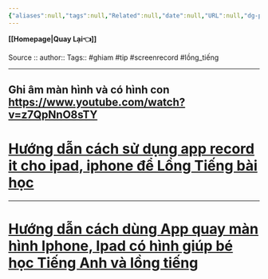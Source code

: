 ```yaml
---
{"aliases":null,"tags":null,"Related":null,"date":null,"URL":null,"dg-publish":true,"image":null,"permalink":"/IT/Ghi âm màn hình và có hình con/","dgPassFrontmatter":true,"noteIcon":"2","created":"2024-01-31T17:59:37.006+07:00","updated":"2024-01-31T15:40:53.000+07:00"}
---
```



**[[Homepage\|Quay Lại👈]]**

Source ::
author::
Tags:: #ghiam #tip
#screenrecord #lồng_tiếng 

---


Ghi âm màn hình và có hình con
https://www.youtube.com/watch?v=z7QpNnO8sTY
---
# [Hướng dẫn cách sử dụng app record it cho ipad, iphone để Lồng Tiếng bài học](https://www.youtube.com/watch?v=wEhNLZLsUK8)
---
# [Hướng dẫn cách dùng App quay màn hình Iphone, Ipad có hình giúp bé học Tiếng Anh và lồng tiếng](https://www.youtube.com/watch?v=ZOiHRghZ4Jg)